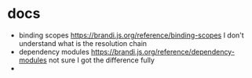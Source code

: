 # docs

- binding scopes https://brandi.js.org/reference/binding-scopes I don't understand what is the resolution chain
- dependency modules https://brandi.js.org/reference/dependency-modules not sure I got the difference fully
- 
